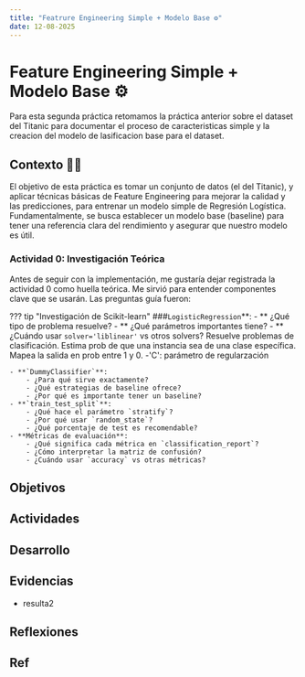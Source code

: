 ```yaml
---
title: "Featrure Engineering Simple + Modelo Base ⚙️"
date: 12-08-2025
---
```


# Feature Engineering Simple + Modelo Base ⚙️

Para esta segunda práctica retomamos la práctica anterior sobre el dataset del Titanic para documentar el proceso de caracteristicas simple y la creacion del modelo de lasificacion base para el dataset. 

## Contexto 🤔💭

El objetivo de esta práctica es tomar un conjunto de datos (el del Titanic), y aplicar técnicas básicas de Feature Engineering para mejorar la calidad y las predicciones, para entrenar un modelo simple de Regresión Logística. Fundamentalmente, se busca establecer un modelo base (baseline) para tener una referencia clara del rendimiento y asegurar que nuestro modelo es útil.

### Actividad 0: Investigación Teórica
Antes de seguir con la implementación, me gustaría dejar registrada la actividad 0 como huella teórica. Me sirvió para entender componentes clave que se usarán. Las preguntas guía fueron:

??? tip "Investigación de Scikit-learn"
    ###`LogisticRegression`**:
    - ** ¿Qué tipo de problema resuelve?
    - ** ¿Qué parámetros importantes tiene?
    - ** ¿Cuándo usar `solver='liblinear'` vs otros solvers?
    Resuelve problemas de clasificación.  Estima prob de que una instancia sea de una clase específica. Mapea la salida en prob entre 1 y 0.
    -'C': parámetro de regularzación 

    - **`DummyClassifier`**:
        - ¿Para qué sirve exactamente?
        - ¿Qué estrategias de baseline ofrece?
        - ¿Por qué es importante tener un baseline?
    - **`train_test_split`**:
        - ¿Qué hace el parámetro `stratify`?
        - ¿Por qué usar `random_state`?
        - ¿Qué porcentaje de test es recomendable?
    - **Métricas de evaluación**:
        - ¿Qué significa cada métrica en `classification_report`?
        - ¿Cómo interpretar la matriz de confusión?
        - ¿Cuándo usar `accuracy` vs otras métricas?

## Objetivos 

## Actividades

## Desarrollo

## Evidencias
- resulta2

## Reflexiones

## Ref
